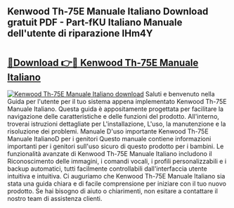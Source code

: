 ## Kenwood Th-75E Manuale Italiano Download gratuit PDF - Part-fKU Italiano Manuale dell'utente di riparazione IHm4Y

# <h2><a href="http://dfgpqm5.blite.top/?on=Kenwood+Th-75E+Manuale+Italiano">🔗Download 👉🔴 Kenwood Th-75E Manuale Italiano</a></h2>

[![Kenwood Th-75E Manuale Italiano download](https://i.imgur.com/lujVjoI.png)](http://dfgpqm5.blite.top/?on=Kenwood+Th-75E+Manuale+Italiano)
Saluti e benvenuto nella Guida per l'utente per il tuo sistema appena implementato Kenwood Th-75E Manuale Italiano. Questa guida è appositamente progettata per facilitare la navigazione delle caratteristiche e delle funzioni del prodotto. All'interno, troverai istruzioni dettagliate per L'installazione, L'uso, la manutenzione e la risoluzione dei problemi. Manuale D'uso importante Kenwood Th-75E Manuale ItalianoD per i genitori Questo manuale contiene informazioni importanti per i genitori sull'uso sicuro di questo prodotto per i bambini. Le funzionalità avanzate di Kenwood Th-75E Manuale Italiano includono il Riconoscimento delle immagini, i comandi vocali, i profili personalizzabili e i backup automatici, tutti facilmente controllabili dall'interfaccia utente intuitiva e intuitiva. Ci auguriamo che Kenwood Th-75E Manuale Italiano sia stata una guida chiara e di facile comprensione per iniziare con il tuo nuovo prodotto. Se hai bisogno di aiuto o chiarimenti, non esitare a contattare il nostro team di assistenza clienti.
